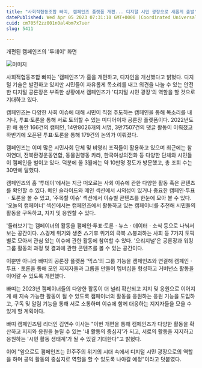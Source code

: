 ```yaml
---
title: "사회적협동조합 빠띠, 캠페인즈 플랫폼 개편... 디지털 시민 광장으로 새롭게 출발"
datePublished: Wed Apr 05 2023 07:31:10 GMT+0000 (Coordinated Universal Time)
cuid: cm705f2zz001n0al4bm7x7uer
slug: 5411

---
```



개편된 캠페인즈의 '투데이' 화면

![이미지](https://cdn.hashnode.com/res/hashnode/image/upload/v1739258186722/2f3f9d32-e2a6-4ed4-a352-5a705f83a380.jpeg)

사회적협동조합 빠띠는 '캠페인즈'가 홈을 개편하고, 디자인을 개선했다고 밝혔다. 디지털 기술은 발전하고 있지만 시민들이 자유롭게 목소리를 내고 의견을 나눌 수 있는 안전한 디지털 공론장은 부족한 상황에서 캠페인즈가 '디지털 시민 광장'의 역할을 할 것으로 기대하고 있다.

캠페인즈는 다양한 사회 이슈에 대해 시민이 직접 주도하는 캠페인을 통해 목소리를 내거나, 투표·토론을 통해 서로 토의할 수 있는 미디어이자 공론장 플랫폼이다. 2022년도 한 해 동안 166건의 캠페인, 14만8026개의 서명, 3만7507건의 댓글 활동이 이뤄졌고 하반기에 오픈된 투표·토론을 통해 179건의 논의가 이뤄졌다.

캠페인즈는 이미 많은 시민사회 단체 및 비영리 조직들이 활용하고 있으며 최근에는 참여연대, 전북환경운동연합, 동물권행동 카라, 한국여성의전화 등 다양한 단체와 시민들이 캠페인을 벌이고 있다. 덕분에 올 3월에는 약 10만명 정도가 방문했고, 총 조회 수는 30만에 달했다.

캠페인즈의 홈 '투데이'에서는 지금 떠오르는 사회 이슈에 관한 다양한 활동 혹은 콘텐츠를 확인할 수 있다. 메인 슬라이드와 메인 섹션에서 시의성이 있거나 중요한 캠페인·투표ㆍ토론을 볼 수 있고, '주목할 이슈' 섹션에서 이슈별 콘텐츠를 한눈에 모아 볼 수 있다. '오늘의 캠페이너' 섹션에서는 캠페인즈에서 활동하고 있는 캠페이너를 추천해 시민들의 활동을 구독하고, 지지 및 응원할 수 있다.

'둘러보기'는 캠페이너의 활동을 캠페인·투표·토론ㆍ뉴스ㆍ데이터ㆍ소식 등으로 나눠서 보는 공간이다. △경제 위기와 생존 △기후 위기의 극복 △붕괴하는 사회 등 7가지 토픽별로 모아서 관심 있는 이슈에 관한 활동에 참여할 수 있다. '오리지널'은 공론장과 워킹 그룹 활동의 과정 및 결과에 관한 콘텐츠를 볼 수 있는 공간이다.

이뿐만 아니라 빠띠의 공론장 플랫폼 '믹스'의 그룹 기능을 캠페인즈와 연결해 캠페인ㆍ투표ㆍ토론을 통해 모인 지지자들과 그룹을 만들어 멤버십을 형성하고 거버넌스 활동을 이어갈 수 있도록 개편했다.

빠띠는 2023년 캠페이너들의 다양한 활동이 더 널리 확산되고 지지 및 응원으로 이어지게 해 지속 가능한 활동이 될 수 있도록 캠페이너의 활동을 응원하는 응원 기능을 도입하고, 구독 및 알림 기능을 통해 서로 소통하며 이슈에 함께 대응하는 지지자들을 모을 수 있게 할 계획이다.

빠띠 캠페인즈팀 리더인 김연수 이사는 "이번 개편을 통해 캠페인즈가 다양한 활동을 확산하고 지지와 응원을 늘릴 수 있는 '내 활동의 중심지'가 되고, 서로의 활동을 지지하고 응원하는 '시민 활동 생태계'가 될 수 있길 기대한다"고 밝혔다.

이어 "앞으로도 캠페인즈는 민주주의 위기의 시대 속에서 디지털 시민 광장으로의 역할을 하며 공익 활동의 중심지로 역할을 할 수 있도록 나아갈 예정"이라고 덧붙였다.